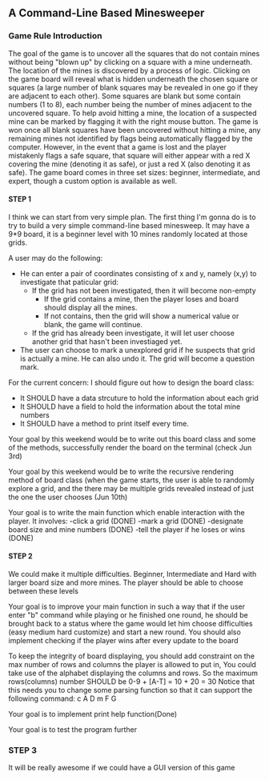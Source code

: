 ## A Command-Line Based Minesweeper

### Game Rule Introduction
The goal of the game is to uncover all the squares that do not contain mines without being "blown up" by clicking on a square with a mine underneath. 
The location of the mines is discovered by a process of logic. Clicking on the game board will reveal what is hidden underneath the chosen square or squares (a large number of blank squares may be revealed in one go if they are adjacent to each other). Some squares are blank but some contain numbers (1 to 8), each number being the number of mines adjacent to the uncovered square. To help avoid hitting a mine, the location of a suspected mine can be marked by flagging it with the right mouse button. The game is won once all blank squares have been uncovered without hitting a mine, any remaining mines not identified by flags being automatically flagged by the computer. 
However, in the event that a game is lost and the player mistakenly flags a safe square, 
that square will either appear with a red X covering the mine (denoting it as safe), or just a red X (also denoting it as safe). 
The game board comes in three set sizes: beginner, 
intermediate, and expert, though a custom option is available as well.

#### STEP 1
I think we can start from very simple plan. The first thing I'm gonna do is to try to build a very simple command-line based minesweep.
It may have a 9*9 board, it is a beginner level with 10 mines randomly located at those grids.

A user may do the following:

* He can enter a pair of coordinates consisting of x and y, namely (x,y) to investigate that paticular grid:
    * If the grid has not been investigated, then it will become non-empty
        * If the grid contains a mine, then the player loses and board should display all the mines.
        * If not contains, then the grid will show a numerical value or blank, the game will continue.
    * If the grid has already been investigate, it will let user choose another grid that hasn't been investiaged yet.
* The user can choose to mark a unexplored grid if he suspects that grid is actually a mine. He can also undo it. The grid will
become a question mark.

For the current concern:
I should figure out how to design the board class:
* It SHOULD have a data strcuture to hold the information about each grid
* It SHOULD have a field to hold the information about the  total mine numbers
* It SHOULD have a method to print itself every time.

Your goal by this weekend would be to write out this board class and some of the methods, successfully render the board on the terminal (check Jun 3rd)

Your goal by this weekend would be to write the recursive rendering method of board class (when the game starts, the user is able to randomly explore a grid, and the there may be multiple grids revealed instead of just the one the user chooses (Jun 10th)

Your goal is to write the main function which enable interaction with the player. It involves:
-click a grid (DONE)
-mark a grid  (DONE)
-designate board size and mine numbers (DONE)
-tell the player if he loses or wins (DONE)

    
#### STEP 2
We could make it multiple difficulties. Beginner, Intermediate and Hard with larger board size and more mines.
The player should be able to choose between these levels

Your goal is to improve your main function in such a way that if the user enter "b" command while playing or he finished one round, he should be brought back to a status where the game would let him choose difficulties (easy medium hard customize) and start a new round. You should also implement checking if the player wins after every update to the board

To keep the integrity of board displaying, you should add constraint on the max number of rows and columns the player is allowed
to put in, You could take use of the alphabet displaying the columns and rows. So the maximum rows(columns) number SHOULD be
0-9 + [A-T] = 10 + 20 = 30
Notice that this needs you to change some parsing function so that it can support the following command:
c A D
m F G


Your goal is to implement print help function(Done)

Your goal is to test the program further






### STEP 3
It will be really awesome if we could have a GUI version of this game







